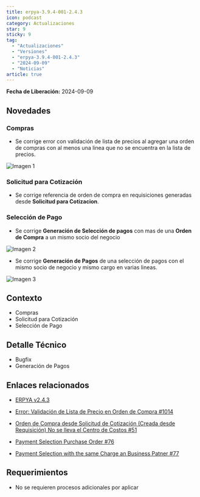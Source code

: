 ```yaml
---
title: erpya-3.9.4-001-2.4.3
icon: podcast
category: Actualizaciones
star: 9
sticky: 9
tag:
  - "Actualizaciones"
  - "Versiones"
  - "erpya-3.9.4-001-2.4.3"
  - "2024-09-09"
  - "Noticias"
article: true
---
```


**Fecha de Liberación:** 2024-09-09

## Novedades

### Compras

- Se corrige error con validación de lista de precios al agregar una orden de compras con al menos una linea que no se encuentra en la lista de precios.

![Imagen 1](/assets/img/downloads/updates/resources/adempiere-patch-zk-2.4.3-img1.png)

### Solicitud para Cotización

- Se corrige referencia de orden de compra en requisiciones generadas desde **Solicitud para Cotizacion**.

### Selección de Pago

- Se corrige **Generación de Selección de pagos** con mas de una **Orden de Compra** a un mismo socio del negocio

![Imagen 2](/assets/img/downloads/updates/resources/adempiere-patch-zk-2.4.3-1.gif)

- Se corrige **Generación de Pagos** de una selección de pagos con el mismo socio de negocio y mismo cargo en varias lineas.

![Imagen 3](/assets/img/downloads/updates/resources/adempiere-patch-zk-2.4.3-2.gif)

## Contexto

- Compras
- Solicitud para Cotización
- Selección de Pago

## Detalle Técnico

- Bugfix
- Generación de Pagos

## Enlaces relacionados

- [ERPYA v2.4.3](https://github.com/erpya/adempiere_patch_zk/releases/tag/2.4.3)

- [Error: Validación de Lista de Precio en Orden de Compra #1014](https://github.com/erpcya/Control-ERPYA/issues/1014)

- [Orden de Compra desde Solicitud de Cotización (Creada desde Requisición) No se lleva el Centro de Costos #51](https://github.com/erpcya/Control-NATULAC/issues/51)

- [Payment Selection Purchase Order #76](https://github.com/erpcya/adempiere/issues/76)

- [Payment Selection with the same Charge an Business Patner #77](https://github.com/erpcya/adempiere/issues/77)

## Requerimientos

- No se requieren procesos adicionales por aplicar
